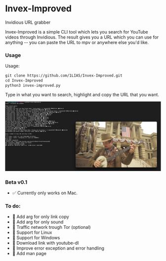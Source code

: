 # Invex-Improved

Invidious URL grabber

Invex-Improved is a simple CLI tool which lets you search for YouTube videos through Invidious. The result gives you a URL which you can use for anything -- you can paste the URL to mpv or anywhere else you'd like. 

### Usage

Usage:

    git clone https://github.com/1LIA5/Invex-Improved.git
    cd Invex-Improved
    python3 invex-improved.py
    
Type in what you want to search, highlight and copy the URL that you want.

![Invex-Improved Example Image](https://github.com/1LIA5/Invex-Improved/blob/main/invex-improved-example.png)



### Beta v0.1

- ✅ Currently only works on Mac.

### To do:

- 🔳 Add arg for only link copy
- 🔳 Add arg for only sound
- 🔳 Traffic network trough Tor (optional)
- 🔳 Support for Linux
- 🔳 Support for Windows
- 🔳 Download link with youtube-dl
- 🔳 Improve error exception and error handling
- 🔳 Add man page

